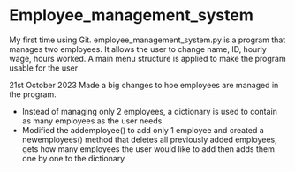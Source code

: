 # Employee_management_system
My first time using Git. employee_management_system.py is a program that manages two employees. It allows the user to change name, ID, hourly wage, hours worked. A main menu structure is applied to make the program usable for the user

21st October 2023
Made a big changes to hoe employees are managed in the program. 
- Instead of managing only 2 employees, a dictionary is used
to contain as many employees as the user needs. 
- Modified the addemployee() to add only 1 employee and created a newemployees() method that deletes all previously added
employees, gets how many employees the user would like to add then adds them one by one to the dictionary
